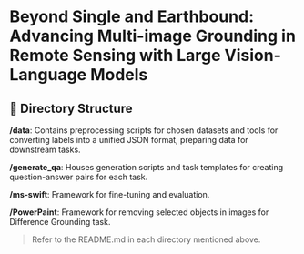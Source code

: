# Beyond Single and Earthbound: Advancing Multi-image Grounding in Remote Sensing with Large Vision-Language Models

## 📂 Directory Structure
**/data**:
Contains preprocessing scripts for chosen datasets and tools for converting labels into a unified JSON format, preparing data for downstream tasks.

**/generate_qa**:
Houses generation scripts and task templates for creating question-answer pairs for each task.

**/ms-swift**:
Framework for fine-tuning and evaluation.

**/PowerPaint**:
Framework for removing selected objects in images for Difference Grounding task.

> Refer to the README.md in each directory mentioned above.
